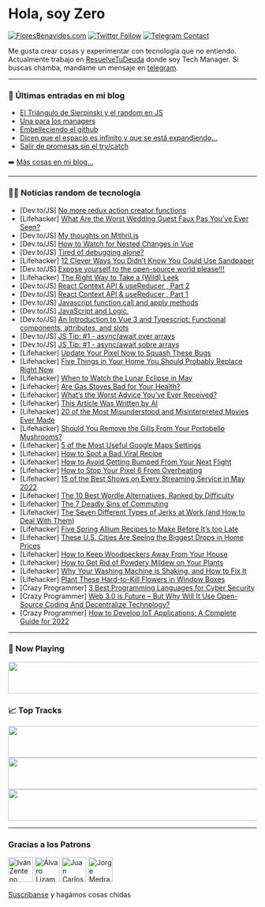 # Hola, soy Zero

[![FloresBenavides.com](https://img.shields.io/website?down_message=oops&label=MiBlog&style=for-the-badge&up_message=online&url=https%3A%2F%2Ffloresbenavides.com)](https://floresbenavides.com) [![Twitter Follow](https://img.shields.io/twitter/follow/ZeroDragon?color=%231DA1F2&label=Follow&logo=twitter&logoColor=ffffff&style=for-the-badge)](https://twitter.com/zerodragon) [![Telegram Contact](https://img.shields.io/badge/escr%C3%ADbeme-ZeroDragon-%2326A5E4?style=for-the-badge&logo=telegram)](https://t.me/zerodragon)

Me gusta crear cosas y experimentar con tecnología que no entiendo.
Actualmente trabajo en [ResuelveTuDeuda](http://github.com/resuelve) donde soy Tech Manager.
Si buscas chamba, mandame un mensaje en [telegram](https://t.me/zerodragon).

---

### 📕 Últimas entradas en mi blog
<!-- BLOG-POST-LIST:START -->
- [El Triángulo de Sierpinski y el random en JS](https://floresbenavides.com/el-triangulo-de-sierpinski-y-el-random-en-js/)
- [Una para los managers](https://floresbenavides.com/una-para-los-managers/)
- [Embelleciendo el github](https://floresbenavides.com/embelleciendo-el-github/)
- [Dicen que el espacio es infinito y que se está expandiendo…](https://floresbenavides.com/dicen-que-el-espacio-es-infinito-y-que-se-esta-expandiendo/)
- [Salir de promesas sin el try/catch](https://floresbenavides.com/salir-de-promesas-sin-el-try-catch/)
<!-- BLOG-POST-LIST:END -->

➡️ [Más cosas en mi blog...](https://floresbenavides.com)

---

### 👨‍💻 Noticias random de tecnología
<!-- TECH-POSTS:START -->
- [Dev.to/JS] [No more redux action creator functions](https://dev.to/devsmitra/no-more-redux-action-creators-functions-30j)
- [Lifehacker] [What Are the Worst Wedding Guest Faux Pas You’ve Ever Seen?](https://lifehacker.com/what-are-the-worst-wedding-guest-faux-pas-you-ve-ever-s-1848869546)
- [Dev.to/JS] [My thoughts on Mithril.js](https://dev.to/jesperhoy/my-thoughts-on-mithriljs-319f)
- [Dev.to/JS] [How to Watch for Nested Changes in Vue](https://dev.to/smpnjn/how-to-watch-for-nested-changes-in-vue-25b7)
- [Dev.to/JS] [Tired of debugging alone?](https://dev.to/royaljain/tired-of-debugging-alone-426d)
- [Lifehacker] [12 Clever Ways You Didn’t Know You Could Use Sandpaper](https://lifehacker.com/12-clever-ways-you-didn-t-know-you-could-use-sandpaper-1848867904)
- [Dev.to/JS] [Expose yourself to the open-source world please!!!](https://dev.to/dorbellmas/expose-yourself-to-the-open-source-world-please-2jlk)
- [Lifehacker] [The Right Way to Take a &lpar;Wild&rpar; Leek](https://lifehacker.com/the-right-way-to-take-a-wild-leek-1848869797)
- [Dev.to/JS] [React Context API &amp; useReducer , Part 2](https://dev.to/terenvelan/react-context-api-usereducer-part-2-o7g)
- [Dev.to/JS] [React Context API &amp; useReducer , Part 1](https://dev.to/terenvelan/react-context-api-usereducer-part-1-4bgp)
- [Dev.to/JS] [Javascript function call and apply methods](https://dev.to/hacker4world/javascript-function-call-and-apply-methods-3d27)
- [Dev.to/JS] [JavaScript and Logic.](https://dev.to/adebiyiitunuayo/javascript-and-logic-442d)
- [Dev.to/JS] [An Introduction to Vue 3 and Typescript: Functional components, attributes, and slots](https://dev.to/tqbit/an-introduction-to-vue-3-and-typescript-functional-components-attributes-and-slots-4akm)
- [Dev.to/JS] [JS Tip: #1 - async/await over arrays](https://dev.to/devjosemanuel/js-tip-1-asyncawait-over-arrays-50hf)
- [Dev.to/JS] [JS Tip: #1 - async/await sobre arrays](https://dev.to/devjosemanuel/js-tip-1-asyncawait-sobre-arrays-1hb8)
- [Lifehacker] [Update Your Pixel Now to Squash These Bugs](https://lifehacker.com/update-your-pixel-now-to-squash-these-bugs-1848869608)
- [Lifehacker] [Five Things in Your Home You Should Probably Replace Right Now](https://lifehacker.com/five-things-in-your-home-you-should-probably-replace-ri-1848869645)
- [Lifehacker] [When to Watch the Lunar Eclipse in May](https://lifehacker.com/when-to-watch-the-lunar-eclipse-in-may-1848869638)
- [Lifehacker] [Are Gas Stoves Bad for Your Health?](https://lifehacker.com/are-gas-stoves-bad-for-your-health-1848869920)
- [Lifehacker] [What’s the Worst Advice You’ve Ever Received?](https://lifehacker.com/what-s-the-worst-advice-you-ve-ever-received-1848869696)
- [Lifehacker] [This Article Was Written by AI](https://lifehacker.com/this-article-was-written-by-ai-1848869022)
- [Lifehacker] [20 of the Most Misunderstood and Misinterpreted Movies Ever Made](https://lifehacker.com/20-of-the-most-misunderstood-and-misinterpreted-movies-1848864261)
- [Lifehacker] [Should You Remove the Gills From Your Portobello Mushrooms?](https://lifehacker.com/should-you-remove-the-gills-from-your-portobello-mushro-1848868829)
- [Lifehacker] [5 of the Most Useful Google Maps Settings](https://lifehacker.com/5-of-the-most-useful-google-maps-settings-1848868085)
- [Lifehacker] [How to Spot a Bad Viral Recipe](https://lifehacker.com/how-to-spot-a-bad-viral-recipe-1848859610)
- [Lifehacker] [How to Avoid Getting Bumped From Your Next Flight](https://lifehacker.com/how-to-avoid-getting-bumped-from-your-next-flight-1848868554)
- [Lifehacker] [How to Stop Your Pixel 6 From Overheating](https://lifehacker.com/how-to-stop-your-pixel-6-from-overheating-1848867797)
- [Lifehacker] [15 of the Best Shows on Every Streaming Service in May 2022](https://lifehacker.com/15-of-the-best-shows-on-every-streaming-service-in-may-1848856576)
- [Lifehacker] [The 10 Best Wordle Alternatives, Ranked by Difficulty](https://lifehacker.com/the-10-best-wordle-alternatives-ranked-by-difficulty-1848859009)
- [Lifehacker] [The 7 Deadly Sins of Commuting](https://lifehacker.com/the-7-deadly-sins-of-commuting-1848863017)
- [Lifehacker] [The Seven Different Types of Jerks at Work &lpar;and How to Deal With Them&rpar;](https://lifehacker.com/the-seven-different-types-of-jerks-at-work-and-how-to-1848847911)
- [Lifehacker] [Five Spring Allium Recipes to Make Before It’s too Late](https://lifehacker.com/five-spring-allium-recipes-to-make-before-it-s-too-late-1848857028)
- [Lifehacker] [These U.S. Cities Are Seeing the Biggest Drops in Home Prices](https://lifehacker.com/these-u-s-cities-are-seeing-the-biggest-drops-in-home-1848847929)
- [Lifehacker] [How to Keep Woodpeckers Away From Your House](https://lifehacker.com/how-to-get-woodpeckers-to-fuck-off-1848847616)
- [Lifehacker] [How to Get Rid of Powdery Mildew on Your Plants](https://lifehacker.com/how-to-get-rid-of-powdery-mildew-on-your-plants-1848847805)
- [Lifehacker] [Why Your Washing Machine is Shaking, and How to Fix It](https://lifehacker.com/why-your-washing-machine-is-shaking-and-how-to-fix-it-1848847765)
- [Lifehacker] [Plant These Hard-to-Kill Flowers in Window Boxes](https://lifehacker.com/plant-these-hard-to-kill-flowers-in-window-boxes-1848847682)
- [Crazy Programmer] [3 Best Programming Languages for Cyber Security](https://www.thecrazyprogrammer.com/2022/04/programming-languages-for-cyber-security.html)
- [Crazy Programmer] [Web 3.0 is Future – But Why Will It Use Open-Source Coding And Decentralize Technology?](https://www.thecrazyprogrammer.com/2022/04/web-3-0.html)
- [Crazy Programmer] [How to Develop IoT Applications: A Complete Guide for 2022](https://www.thecrazyprogrammer.com/2022/04/how-to-develop-iot-applications.html)<!-- TECH-POSTS:END -->

---

### 🎵 Now Playing
<a href="https://spotify-now-playing-dun.vercel.app/now-playing?open"><img src="https://spotify-now-playing-dun.vercel.app/now-playing" width="540" height="64"></a>

### 📈 Top Tracks
<a href="https://spotify-now-playing-dun.vercel.app/top-tracks?i=1&open"><img src="https://spotify-now-playing-dun.vercel.app/top-tracks?i=1" width="540" height="64"></a>
<a href="https://spotify-now-playing-dun.vercel.app/top-tracks?i=2&open"><img src="https://spotify-now-playing-dun.vercel.app/top-tracks?i=2" width="540" height="64"></a>
<a href="https://spotify-now-playing-dun.vercel.app/top-tracks?i=3&open"><img src="https://spotify-now-playing-dun.vercel.app/top-tracks?i=3" width="540" height="64"></a>

---

### Gracias a los Patrons
[<img src="https://avatars.githubusercontent.com/u/243380?v=4" alt="Iván Zenteno" width="50px">](https://github.com/k001) [<img src="https://avatars.githubusercontent.com/u/19955639?v=4" alt="Álvaro Lizama" width="50px">](https://github.com/alvarolizama) [<img src="https://avatars.githubusercontent.com/u/2718753?v=4" alt="Juan Carlos Ruiz" width="50px">](https://github.com/JuanCrg90) [<img src="https://avatars.githubusercontent.com/u/37025?v=4" alt="Jorge Medrano" width="50px">](https://github.com/h1pp1e) 

[Suscríbanse](https://www.patreon.com/zerodragon) y hagámos cosas chidas
